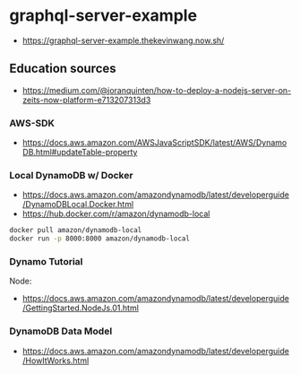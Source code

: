 # graphql-server-example

- https://graphql-server-example.thekevinwang.now.sh/

## Education sources

- https://medium.com/@joranquinten/how-to-deploy-a-nodejs-server-on-zeits-now-platform-e713207313d3

### AWS-SDK

- https://docs.aws.amazon.com/AWSJavaScriptSDK/latest/AWS/DynamoDB.html#updateTable-property

### Local DynamoDB w/ Docker

- https://docs.aws.amazon.com/amazondynamodb/latest/developerguide/DynamoDBLocal.Docker.html
- https://hub.docker.com/r/amazon/dynamodb-local

```bash
docker pull amazon/dynamodb-local
docker run -p 8000:8000 amazon/dynamodb-local
```

### Dynamo Tutorial

Node:

- https://docs.aws.amazon.com/amazondynamodb/latest/developerguide/GettingStarted.NodeJs.01.html

### DynamoDB Data Model

- https://docs.aws.amazon.com/amazondynamodb/latest/developerguide/HowItWorks.html
